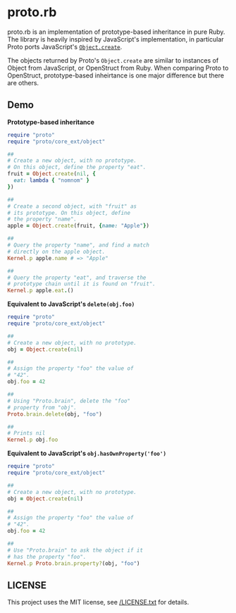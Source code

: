 # proto.rb

proto.rb is an implementation of prototype-based inheritance in pure
Ruby. The library is heavily inspired by JavaScript's implementation, 
in particular Proto ports JavaScript's [`Object.create`](https://developer.mozilla.org/en-US/docs/Web/JavaScript/Reference/Global_Objects/Object/create).

The objects returned by Proto's `Object.create` are similar to instances 
of Object from  JavaScript, or OpenStruct from Ruby. When comparing Proto
to OpenStruct, prototype-based inheirtance is one major difference but there
are others. 

## Demo

**Prototype-based inheritance** 

```ruby
require "proto"
require "proto/core_ext/object"

##
# Create a new object, with no prototype.
# On this object, define the property "eat".
fruit = Object.create(nil, {
  eat: lambda { "nomnom" }
})

##
# Create a second object, with "fruit" as
# its prototype. On this object, define
# the property "name".
apple = Object.create(fruit, {name: "Apple"})

##
# Query the property "name", and find a match
# directly on the apple object.
Kernel.p apple.name # => "Apple"

##
# Query the property "eat", and traverse the
# prototype chain until it is found on "fruit".
Kernel.p apple.eat.()

```

**Equivalent to JavaScript's `delete(obj.foo)`**

```ruby 
require "proto"
require "proto/core_ext/object"

##
# Create a new object, with no prototype.
obj = Object.create(nil)

##
# Assign the property "foo" the value of
# "42".
obj.foo = 42

##
# Using "Proto.brain", delete the "foo"
# property from "obj".
Proto.brain.delete(obj, "foo")

##
# Prints nil
Kernel.p obj.foo

```

**Equivalent to JavaScript's `obj.hasOwnProperty('foo')`**

```ruby
require "proto"
require "proto/core_ext/object"

##
# Create a new object, with no prototype.
obj = Object.create(nil)

##
# Assign the property "foo" the value of
# "42".
obj.foo = 42

##
# Use "Proto.brain" to ask the object if it
# has the property "foo".
Kernel.p Proto.brain.property?(obj, "foo")
```

## LICENSE

This project uses the MIT license, see [/LICENSE.txt](/LICENSE.txt) for details.
